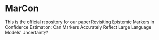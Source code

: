 # MarCon
This is the official repository for our paper Revisiting Epistemic Markers in Confidence Estimation: Can Markers Accurately Reflect Large Language Models' Uncertainty?
